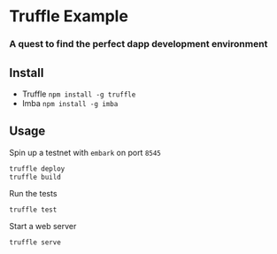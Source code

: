 # Truffle Example

### A quest to find the perfect dapp development environment

## Install

* Truffle `npm install -g truffle`
* Imba `npm install -g imba`

## Usage

Spin up a testnet with `embark` on port `8545`

```bash
truffle deploy
truffle build
```

Run the tests

```
truffle test
```

Start a web server

```
truffle serve
```